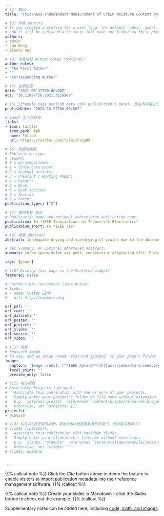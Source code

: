 ```yaml
---
# (1) 题目
title: "Thickness-Independent Measurement of Grain Moisture Content by Attenuation and Corrected Phase Shift of Microwave Signals at Multiple Optimized Frequencies"

# (2) 作者 Authors
# If you created a profile for a user (e.g. the default `admin` user), write the username (folder name) here 
# and it will be replaced with their full name and linked to their profile.
authors:
- admin
- Jun Wang
- Zhenbo Wei

# (3) 作者注释 Author notes (optional)
author_notes:
- "The First Author"
- ""
- "Corresponding Author"

# (4) 出版信息
date: "2021-09-17T00:00:00Z"
doi: "10.1109/TIE.2021.3116582"

# (5) Schedule page publish date (NOT publication's date). 目前不清楚这个是显示在哪里的？
publishDate: "2020-10-27T00:00:00Z"

# (add) 左上方标签
links:
- icon: twitter
  icon_pack: fab
  name: Follow
  url: https://twitter.com/tylerzhang09

# (6) 出版物类型
# Publication type. 
# Legend: 
# 0 = Uncategorized; 
# 1 = Conference paper; 
# 2 = Journal article;
# 3 = Preprint / Working Paper; 
# 4 = Report; 
# 5 = Book; 
# 6 = Book section;
# 7 = Thesis; 
# 8 = Patent
publication_types: ["2"]

# (7) 期刊名称 缩写
# Publication name and optional abbreviated publication name.
publication: In *IEEE Transactions on Industrial Electronics*
publication_short: In *IEEE TIE*

# (8) 摘要 Abstract
abstract: Inadequate drying and overdrying of grains due to the absence of timely and reliable information on moisture content (MC) aggravates grain postharvest loss. In this study, we investigate the real-time acquisition of MC using microwave free-space transmission measurements. A multi-frequency swept signal was used to acquire the attenuation and phase shift spectrum (2.00–10.00 GHz) of the paddy samples (9.553%–29.633% w.b.) for six thicknesses (1–6 cm). Based on the four rules that are followed in the phase-shift measurement, a phase-shift correction algorithm without any restrictions on the sample thickness was proposed to solve the phase-shift ambiguity that occurs when the sample thickness exceeds the wavelength. To choose the most effective frequencies, 17 candidate frequency subsets were generated by the recursive feature elimination algorithm, and the optimal frequency set, containing eight individual frequencies, was selected by using the Friedman and Nemenyi post-hoc tests. The sample thickness and microwave characteristics were used as the input variables to establish the prediction models to achieve a thickness-independent measurement of the MC, and the support vector machine model yielded the best performance (R<sup>2</sup>=0.992, RMSE=0.555%, MAE=0.398%). The results of this study should encourage future research on the real-time acquisition of reliable MC information in food processing and agriculture-related industries.

# (9) Summary. An optional shortened abstract.
summary: Lorem ipsum dolor sit amet, consectetur adipiscing elit. Duis posuere tellus ac convallis placerat. Proin tincidunt magna sed ex sollicitudin condimentum.

tags: [paper]

# (10) Display this page in the Featured widget?
featured: False

# Custom links (uncomment lines below)
# links:
# - name: Custom Link
#   url: http://example.org

url_pdf: ''
url_code: ''
url_dataset: ''
url_poster: ''
url_project: ''
url_slides: ''
url_source: ''
url_video: ''

# (11) 图片
# Featured image
# To use, add an image named `featured.jpg/png` to your page's folder. 
image:
  caption: 'Image credit: [**IEEE Xplore**](https://ieeexplore.ieee.org/Xplore/home.jsp)'
  focal_point: ""
  preview_only: false

# (12) 相关项目
# Associated Projects (optional).
#   Associate this publication with one or more of your projects.
#   Simply enter your project's folder or file name without extension.
#   E.g. `internal-project` references `content/project/internal-project/index.md`.
#   Otherwise, set `projects: []`.
projects:
- example

# (13) 幻灯片(我觉得没必要，直接点doi就能看到我的文章了，所以就注释掉了)
# Slides (optional).
#   Associate this publication with Markdown slides.
#   Simply enter your slide deck's filename without extension.
#   E.g. `slides: "example"` references `content/slides/example/index.md`.
#   Otherwise, set `slides: ""`.
# slides: example


---
```


{{% callout note %}}
Click the *Cite* button above to demo the feature to enable visitors to import publication metadata into their reference management software.
{{% /callout %}}

{{% callout note %}}
Create your slides in Markdown - click the *Slides* button to check out the example.
{{% /callout %}}

Supplementary notes can be added here, including [code, math, and images](https://wowchemy.com/docs/writing-markdown-latex/).




